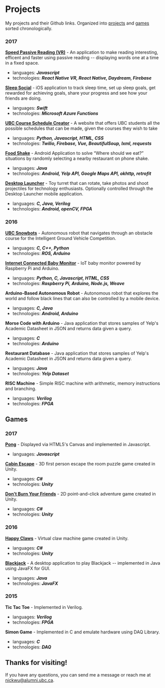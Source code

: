 # **Projects**
My projects and their Github links.
Organized into [projects](#projects) and [games](#games) sorted chronologically.

### 2017
**[Speed Passive Reading (VR)]** - An application to make reading interesting, efficent and faster using passive reading -- displaying words one at a time in a fixed space.

  * languages: **_Javascript_**
  * technologies: **_React Native VR, React Native, Daydream, Firebase_**


**[Sleep Social]** - iOS application to track sleep time, set up sleep goals, get rewarded for achieving goals, share your progress and see how your friends are doing.

  * languages: **_Swift_**
  * technologies: **_Microsoft Azure Functions_**


**[UBC Course Schedule Creator]** - A website that offers UBC students all the possible schedules that can be made, given the courses they wish to take

  * languages: **_Python, Javascript, HTML, CSS_**
  * technologies: **_Twilio, Firebase, Vue, BeautifulSoup, lxml, requests_**


**[Food Shake]** - Android Application to solve “Where should we eat?” situations by randomly selecting a nearby restaurant on phone shake.

  * languages: **_Java_**
  * technologies: **_Android, Yelp API, Google Maps API, okhttp, retrofit_**


**[Desktop Launcher]** - Toy turret that can rotate, take photos and shoot projectiles for technology enthusiasts. Optionally controlled through the Desktop Launcher mobile application.

  * languages: **_C, Java, Verilog_**
  * technologies: **_Android, openCV, FPGA_**


### 2016
**[UBC Snowbots]** - Autonomous robot that navigates through an obstacle course for the Intelligent Ground Vehicle Competition.

  * languages: **_C, C++, Python_**
  * technologies: **_ROS, Arduino_**


**[Internet Connected Baby Monitor]** - IoT baby monitor powered by Raspberry Pi and Arduino.

  * languages: **_Python, C, Javascript, HTML, CSS_**
  * technologies: **_Raspberry Pi, Arduino, Node.js, Weave_**


**Arduino-Based Autonomous Robot** - Autonomous robot that explores the world and follow black lines that can also be controlled by a mobile device.

  * languages: **_C, Java_**
  * technologies: **_Android, Arduino_**


**Morse Code with Arduino** - Java application that stores samples of Yelp's Academic Datasheet in JSON and returns data given a query.

  * languages: **_C_**
  * technologies: **_Arduino_**


**Restaurant Database** - Java application that stores samples of Yelp's Academic Datasheet in JSON and returns data given a query.

  * languages: **_Java_**
  * technologies: **_Yelp Dataset_**


**RISC Machine** - Simple RISC machine with arithmetic, memory instructions and branching.

  * languages: **_Verilog_**
  * technologies: **_FPGA_**


## Games
### 2017
**[Pong]** - Displayed via HTML5's Canvas and implemented in Javascript.

  * languages: **_Javascript_**


**[Cabin Escape]** - 3D first person escape the room puzzle game created in Unity.

  * languages: **_C#_**
  * technologies: **_Unity_**


**[Don't Burn Your Friends]** - 2D point-and-click adventure game created in Unity.

  * languages: **_C#_**
  * technologies: **_Unity_**


### 2016
**[Happy Claws]** - Virtual claw machine game created in Unity.

  * languages: **_C#_**
  * technologies: **_Unity_**


**[Blackjack]** - A desktop application to play Blackjack -- implemented in Java using JavaFX for GUI.

  * languages: **_Java_**
  * technologies: **_JavaFX_**


### 2015
**Tic Tac Toe** - Implemented in Verilog.

  * languages: **_Verilog_**
  * technologies: **_FPGA_**


**Simon Game** - Implemented in C and emulate hardware using DAQ Library.

  * languages: **_C_**
  * technologies: **_DAQ_**


## Thanks for visiting!
If you have any questions, you can send me a message or reach me at nickwu@alumni.ubc.ca.

[//]: #
[Speed Passive Reading (VR)]:<https://github.com/Howard-Zhou/EduhackBread>
[Sleep Social]:<https://github.com/nickwu241/SleepSocial>
[UBC Course Schedule Creator]:<https://github.com/gbvivian/schedulecreator>
[Food Shake]:<https://github.com/nickwu241/FoodShake>
[Desktop Launcher]:<https://zeyadtamimi.github.io/DesktopLauncher>
[UBC Snowbots]:<https://snowbots.ca/>
[Internet Connected Baby Monitor]:<https://github.com/nickwu241/ICBM-main>
[Pong]:<https://github.com/nickwu241/pong-js>
[Cabin Escape]:<https://github.com/gbvivian/CabinEscape>
[Don't Burn Your Friends]:<https://github.com/nickwu241/htn2016-game>
[Happy Claws]:<https://github.com/nickwu241/nwhacks2016claw>
[Blackjack]:<https://github.com/nickwu241/blackjack-java>

